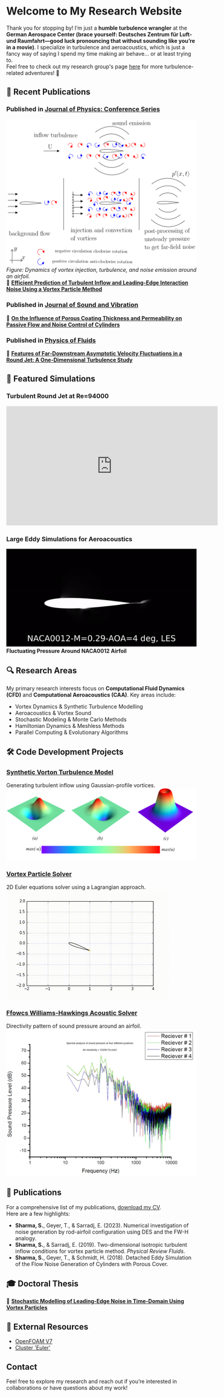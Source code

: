 # Welcome to My Research Website  
Thank you for stopping by! I’m just a **humble turbulence wrangler** at the **German Aerospace Center (brace yourself: Deutsches Zentrum für Luft- und Raumfahrt—good luck pronouncing that without sounding like you’re in a movie)**. I specialize in turbulence and aeroacoustics, which is just a fancy way of saying I spend my time making air behave... or at least trying to.  
Feel free to check out my research group's page [here](https://www.damtp.cam.ac.uk/research/waves/) for more turbulence-related adventures! 🚀

## 🌟 Recent Publications  

### **Published in [Journal of Physics: Conference Series](https://iopscience.iop.org/article/10.1088/1742-6596/2767/2/022059)**  
![Porous Coating Visualization](./visual_element.png)  
*Figure: Dynamics of vortex injection, turbulence, and noise emission around an airfoil.*  
📄 **[Efficient Prediction of Turbulent Inflow and Leading-Edge Interaction Noise Using a Vortex Particle Method](https://iopscience.iop.org/article/10.1088/1742-6596/2767/2/022059)**  

### **Published in [Journal of Sound and Vibration](https://doi.org/10.1016/j.jsv.2023.117563)**  
📄 **[On the Influence of Porous Coating Thickness and Permeability on Passive Flow and Noise Control of Cylinders](https://doi.org/10.1016/j.jsv.2023.117563)**  

### **Published in [Physics of Fluids](https://doi.org/10.1063/5.0101270)**  
📄 **[Features of Far-Downstream Asymptotic Velocity Fluctuations in a Round Jet: A One-Dimensional Turbulence Study](https://doi.org/10.1063/5.0101270)**  


## 🎥 Featured Simulations  

### Turbulent Round Jet at Re=94000  
<iframe width="560" height="315" src="https://www.youtube.com/embed/qHuFF20aQBo?controls=0" title="YouTube video player" frameborder="0" allow="accelerometer; autoplay; clipboard-write; encrypted-media; gyroscope; picture-in-picture" allowfullscreen></iframe>  

### Large Eddy Simulations for Aeroacoustics  
![NACA0012](./naca0012.gif)  
**Fluctuating Pressure Around NACA0012 Airfoil**  


## 🔍 Research Areas  

My primary research interests focus on **Computational Fluid Dynamics (CFD)** and **Computational Aeroacoustics (CAA)**. Key areas include:  
- Vortex Dynamics & Synthetic Turbulence Modelling  
- Aeroacoustics & Vortex Sound  
- Stochastic Modeling & Monte Carlo Methods  
- Hamiltonian Dynamics & Meshless Methods  
- Parallel Computing & Evolutionary Algorithms  


## 🛠️ Code Development Projects  

### [Synthetic Vorton Turbulence Model](https://github.com/Sparsh-Sharma/Synthetic-Vorton-Turbulence-Model)  
Generating turbulent inflow using Gaussian-profile vortices.  
![Gaussian Vortex](./gauss.jpg)  

### [Vortex Particle Solver](https://github.com/Sparsh-Sharma/Lagrangian-Solver-for-Euler-Equations)  
2D Euler equations solver using a Lagrangian approach.  
![Vortex Animation](./basic_animation.gif)  

### [Ffowcs Williams-Hawkings Acoustic Solver](https://github.com/Sparsh-Sharma/Ffowcs-Williams-Hawkings-Acoustic-analogy)  
Directivity pattern of sound pressure around an airfoil.  
![Acoustics](./acoustics.JPG)  


## 📑 Publications  

For a comprehensive list of my publications, [download my CV](./CV.pdf).  
Here are a few highlights:  
- **Sharma, S.**, Geyer, T., & Sarradj, E. (2023). Numerical investigation of noise generation by rod-airfoil configuration using DES and the FW-H analogy.  
- **Sharma, S.**, & Sarradj, E. (2019). Two-dimensional isotropic turbulent inflow conditions for vortex particle method. *Physical Review Fluids*.  
- **Sharma, S.**, Geyer, T., & Schmidt, H. (2018). Detached Eddy Simulation of the Flow Noise Generation of Cylinders with Porous Cover.  


## 🎓 Doctoral Thesis  
📄 **[Stochastic Modelling of Leading-Edge Noise in Time-Domain Using Vortex Particles](https://doi.org/10.26127/BTUOpen-5085)**  


## 🔗 External Resources  

- [OpenFOAM V7](https://openfoam.org/download/7-source/)  
- [Cluster 'Euler'](https://www.cluster-euler.org/)  


## Contact  
Feel free to explore my research and reach out if you’re interested in collaborations or have questions about my work!
